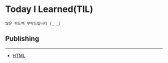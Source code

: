 # Today I Learned(TIL)
```
많은 피드백 부탁드립니다 (_ _)
```

## Publishing
-------------
* [HTML](https://github.com/dev-jambin/TIL/blob/main/Publishing/HTML.md)
